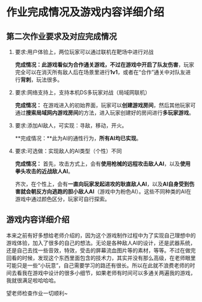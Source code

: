 # 作业完成情况及游戏内容详细介绍

## 第二次作业要求及对应完成情况

1. 要求:用户体验上，两位玩家可以通过联机在靶场中进行对战

   **完成情况：**此游戏看似为合作通关游戏，不过在游戏中开启了**队友伤害**，玩家完全可以在消灭所有敌人后在场景里进行**1v1**，或者在“合作”通关中对队友进行**背刺**，玩法很多。

2. 要求:网络支持上，支持本机DS多玩家对战（局域网联机）

   **完成情况：** 在游戏进入的初始界面，玩家可以**创建游戏房间**，然后其他玩家可通过**搜索局域网内游戏房间**的方法，进入玩家创建好的房间进行**多玩家游戏**。

3. 要求:添加AI敌人，可实现：寻敌，移动，开火。

   **完成情况：**此为AI的通性行为，**所有AI均已实现**。

4. 要求:可选做：实现敌人的AI类型（个性）不同

   **完成情况：** 首先，攻击方式上，会有**使用枪械的远程攻击敌人AI**，以及**使用拳头攻击的近战敌人AI**。

   齐次，在个性上，会有**一直向玩家发起进攻的耿直敌人AI**，以及**AI自身受到伤害就会朝反方向逃跑的胆小敌人AI**（游戏中为粉色AI）。这些不同种类的AI在游戏中通过颜色区分，玩家可自行探索。



## 游戏内容详细介绍

本来之前有好多想给老师介绍的，因为这个游戏制作过程中为了实现自己理想中的游戏体验，加入了很多的自己的想法。无论是各种敌人AI的设计，还是武器系统，还是自己去找一些音效，特效，受击的屏幕流血图片等的素材，等等。不过在做完回看的时候，发现这个东西里面包含的技术力，其实并没有那么高级，在老师眼里可能只是一些“小玩意”，自己需要学习的路还有很长。所以在此就不浪费老师的时间去看我在游戏中设计的很多小细节，如果老师有时间可以多通关两遍我的游戏，我就很满足啦哈哈哈。

望老师检查作业一切顺利~
